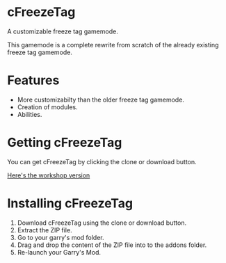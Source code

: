 # cFreezeTag
A customizable freeze tag gamemode.

This gamemode is a complete rewrite from scratch of the already existing freeze tag gamemode.

# Features
- More customizabilty than the older freeze tag gamemode.
- Creation of modules.
- Abilities.

# Getting cFreezeTag
You can get cFreezeTag by clicking the clone or download button.

[Here's the workshop version](https://github.com/Ineededsometext/cFreezeTag/archive/master.zip)


# Installing cFreezeTag
1. Download cFreezeTag using the clone or download button.
2. Extract the ZIP file.
3. Go to your garry's mod folder.
4. Drag and drop the content of the ZIP file into to the addons folder.
5. Re-launch your Garry's Mod.
